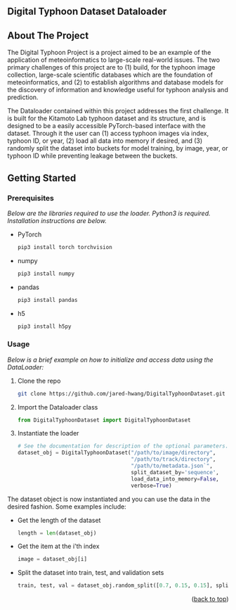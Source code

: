 ## Digital Typhoon Dataset Dataloader

<!-- ABOUT THE PROJECT -->
## About The Project

The Digital Typhoon Project is a project aimed to be an example of the application of meteoinformatics to large-scale 
real-world issues. The two primary challenges of this project are to (1) build, for the typhoon image collection, 
large-scale scientific databases which are the foundation of meteoinformatics, and (2) to establish algorithms 
and database models for the discovery of information and knowledge useful for typhoon analysis and prediction. 

The Dataloader contained within this project addresses the first challenge. It is built for the Kitamoto Lab typhoon 
dataset and its structure, and is designed to be a easily accessible PyTorch-based interface with the dataset. Through 
it the user can (1) access typhoon images via index, typhoon ID, or year, (2) load all data into memory if desired, and
(3) randomly split the dataset into buckets for model training, by image, year, or typhoon ID while preventing leakage 
between the buckets. 


<!-- GETTING STARTED -->
## Getting Started

### Prerequisites

_Below are the libraries required to use the loader. Python3 is required. Installation instructions are below._

* PyTorch
  ```sh
  pip3 install torch torchvision  
  ```
  
* numpy
  ```sh
  pip3 install numpy
  ```
* pandas
  ```sh
  pip3 install pandas  
  ```
* h5
  ```sh
  pip3 install h5py
  ```
  
### Usage

_Below is a brief example on how to initialize and access data using the DataLoader:_ 

1. Clone the repo
    ```sh
    git clone https://github.com/jared-hwang/DigitalTyphoonDataset.git
    ```
2. Import the Dataloader class
    ```python
    from DigitalTyphoonDataset import DigitalTyphoonDataset
    ```
3. Instantiate the loader
    ```python
    # See the documentation for description of the optional parameters. 
    dataset_obj = DigitalTyphoonDataset("/path/to/image/directory", 
                                        "/path/to/track/directory", 
                                        "/path/to/metadata.json`", 
                                        split_dataset_by='sequence',
                                        load_data_into_memory=False,
                                        verbose=True)
    ```
The dataset object is now instantiated and you can use the data in the desired fashion. Some examples include: 

* Get the length of the dataset
    ```python
    length = len(dataset_obj)
    ```
  
* Get the item at the i'th index
    ```python
    image = dataset_obj[i]    
    ```  
  
* Split the dataset into train, test, and validation sets
    ```python
    train, test, val = dataset_obj.random_split([0.7, 0.15, 0.15], split_by='sequence')
    ```

<p align="right">(<a href="#readme-top">back to top</a>)</p>